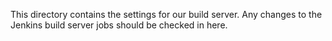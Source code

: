 This directory contains the settings for our build server. Any changes
to the Jenkins build server jobs should be checked in here.
